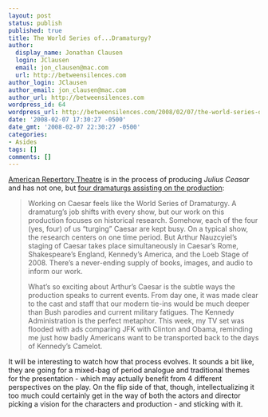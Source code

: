 ```yaml
---
layout: post
status: publish
published: true
title: The World Series of...Dramaturgy?
author:
  display_name: Jonathan Clausen
  login: JClausen
  email: jon_clausen@mac.com
  url: http://betweensilences.com
author_login: JClausen
author_email: jon_clausen@mac.com
author_url: http://betweensilences.com
wordpress_id: 64
wordpress_url: http://betweensilences.com/2008/02/07/the-world-series-ofdramaturgy/
date: '2008-02-07 17:30:27 -0500'
date_gmt: '2008-02-07 22:30:27 -0500'
categories:
- Asides
tags: []
comments: []
---
```

<p><a href="http://amrep.org">American Repertory Theatre</a> is in the process of producing <cite>Julius Ceasar</cite> and has not one, but <a href="http://amrep.wordpress.com/2008/02/05/welcome-to-the-world-series-of-dramaturgy/">four dramaturgs assisting on the production</a>:</p>
<blockquote><p>
Working on Caesar feels like the World Series of Dramaturgy. A dramaturg&rsquo;s job shifts with every show, but our work on this production focuses on historical research. Somehow, each of the four (yes, four) of us “turging” Caesar are kept busy. On a typical show, the research centers on one time period. But Arthur Nauzcyiel&rsquo;s staging of Caesar takes place simultaneously in Caesar&rsquo;s Rome, Shakespeare&rsquo;s England, Kennedy&rsquo;s America, and the Loeb Stage of 2008. There&rsquo;s a never-ending supply of books, images, and audio to inform our work.</p>
<p>What&rsquo;s so exciting about Arthur&rsquo;s Caesar is the subtle ways the production speaks to current events. From day one, it was made clear to the cast and staff that our modern tie-ins would be much deeper than Bush parodies and current military fatigues. The Kennedy Administration is the perfect metaphor. This week, my TV set was flooded with ads comparing JFK with Clinton and Obama, reminding me just how badly Americans want to be transported back to the days of Kennedy&rsquo;s Camelot.
</p></blockquote>
<p>It will be interesting to watch how that process evolves.   It sounds a bit like, they are going for a mixed-bag of period analogue and traditional themes for the presentation - which may actually benefit from 4 different perspectives on the play.  On the flip side of that, though, intellectualizing it too much could certainly get in the way of both the actors and director picking a vision for the characters and production - and sticking with it.</p>
